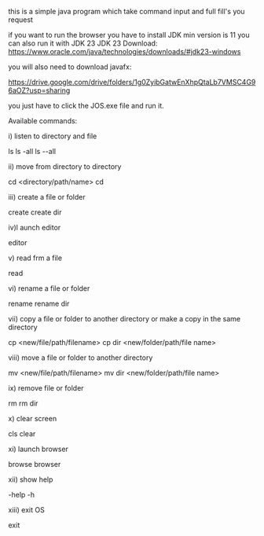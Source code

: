 this is a simple java program which take command input and full fill's you request

if you want to run the browser you have to install JDK min version is 11 you can also run it with JDK 23
JDK 23 Download:
               https://www.oracle.com/java/technologies/downloads/#jdk23-windows
               
you will also need to download javafx:

https://drive.google.com/drive/folders/1g0ZyibGatwEnXhpQtaLb7VMSC4G96aOZ?usp=sharing
               
you just have to click the JOS.exe file and run it.

Available commands:

i) listen to directory and file

ls
ls -all
ls --all

ii) move from directory to directory

cd <directory/path/name>
cd

iii) create a file or folder

create <file name>
create dir <folder name>

iv)l aunch editor

editor

v) read frm a file

read <file name>

vi) rename a file or folder

rename <oldName> <newName>
rename dir <oldName> <newName>

vii) copy a file or folder to another directory or make a copy in the same directory

cp <file name> <new/file/path/filename>
cp dir <folder name> <new/folder/path/file name>

viii) move a file or folder to another directory

mv <file name> <new/file/path/filename>
mv dir <folder name> <new/folder/path/file name>

ix) remove file or folder

rm <file name>
rm dir <folder name>

x) clear screen

cls
clear

xi) launch browser

browse
browser

xii) show help

-help
-h

xiii) exit OS

exit
